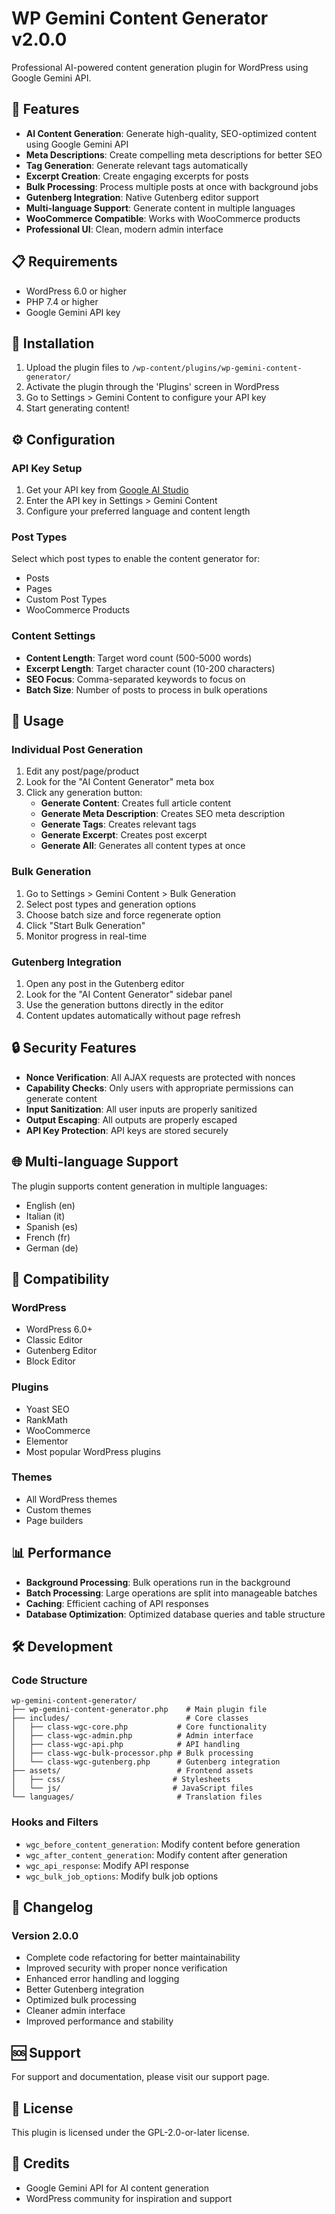 # WP Gemini Content Generator v2.0.0

Professional AI-powered content generation plugin for WordPress using Google Gemini API.

## 🚀 Features

- **AI Content Generation**: Generate high-quality, SEO-optimized content using Google Gemini API
- **Meta Descriptions**: Create compelling meta descriptions for better SEO
- **Tag Generation**: Generate relevant tags automatically
- **Excerpt Creation**: Create engaging excerpts for posts
- **Bulk Processing**: Process multiple posts at once with background jobs
- **Gutenberg Integration**: Native Gutenberg editor support
- **Multi-language Support**: Generate content in multiple languages
- **WooCommerce Compatible**: Works with WooCommerce products
- **Professional UI**: Clean, modern admin interface

## 📋 Requirements

- WordPress 6.0 or higher
- PHP 7.4 or higher
- Google Gemini API key

## 🔧 Installation

1. Upload the plugin files to `/wp-content/plugins/wp-gemini-content-generator/`
2. Activate the plugin through the 'Plugins' screen in WordPress
3. Go to Settings > Gemini Content to configure your API key
4. Start generating content!

## ⚙️ Configuration

### API Key Setup
1. Get your API key from [Google AI Studio](https://makersuite.google.com/app/apikey)
2. Enter the API key in Settings > Gemini Content
3. Configure your preferred language and content length

### Post Types
Select which post types to enable the content generator for:
- Posts
- Pages
- Custom Post Types
- WooCommerce Products

### Content Settings
- **Content Length**: Target word count (500-5000 words)
- **Excerpt Length**: Target character count (10-200 characters)
- **SEO Focus**: Comma-separated keywords to focus on
- **Batch Size**: Number of posts to process in bulk operations

## 🎯 Usage

### Individual Post Generation
1. Edit any post/page/product
2. Look for the "AI Content Generator" meta box
3. Click any generation button:
   - **Generate Content**: Creates full article content
   - **Generate Meta Description**: Creates SEO meta description
   - **Generate Tags**: Creates relevant tags
   - **Generate Excerpt**: Creates post excerpt
   - **Generate All**: Generates all content types at once

### Bulk Generation
1. Go to Settings > Gemini Content > Bulk Generation
2. Select post types and generation options
3. Choose batch size and force regenerate option
4. Click "Start Bulk Generation"
5. Monitor progress in real-time

### Gutenberg Integration
1. Open any post in the Gutenberg editor
2. Look for the "AI Content Generator" sidebar panel
3. Use the generation buttons directly in the editor
4. Content updates automatically without page refresh

## 🔒 Security Features

- **Nonce Verification**: All AJAX requests are protected with nonces
- **Capability Checks**: Only users with appropriate permissions can generate content
- **Input Sanitization**: All user inputs are properly sanitized
- **Output Escaping**: All outputs are properly escaped
- **API Key Protection**: API keys are stored securely

## 🌐 Multi-language Support

The plugin supports content generation in multiple languages:
- English (en)
- Italian (it)
- Spanish (es)
- French (fr)
- German (de)

## 🔌 Compatibility

### WordPress
- WordPress 6.0+
- Classic Editor
- Gutenberg Editor
- Block Editor

### Plugins
- Yoast SEO
- RankMath
- WooCommerce
- Elementor
- Most popular WordPress plugins

### Themes
- All WordPress themes
- Custom themes
- Page builders

## 📊 Performance

- **Background Processing**: Bulk operations run in the background
- **Batch Processing**: Large operations are split into manageable batches
- **Caching**: Efficient caching of API responses
- **Database Optimization**: Optimized database queries and table structure

## 🛠️ Development

### Code Structure
```
wp-gemini-content-generator/
├── wp-gemini-content-generator.php    # Main plugin file
├── includes/                          # Core classes
│   ├── class-wgc-core.php           # Core functionality
│   ├── class-wgc-admin.php          # Admin interface
│   ├── class-wgc-api.php            # API handling
│   ├── class-wgc-bulk-processor.php # Bulk processing
│   └── class-wgc-gutenberg.php      # Gutenberg integration
├── assets/                          # Frontend assets
│   ├── css/                        # Stylesheets
│   └── js/                         # JavaScript files
└── languages/                       # Translation files
```

### Hooks and Filters
- `wgc_before_content_generation`: Modify content before generation
- `wgc_after_content_generation`: Modify content after generation
- `wgc_api_response`: Modify API response
- `wgc_bulk_job_options`: Modify bulk job options

## 📝 Changelog

### Version 2.0.0
- Complete code refactoring for better maintainability
- Improved security with proper nonce verification
- Enhanced error handling and logging
- Better Gutenberg integration
- Optimized bulk processing
- Cleaner admin interface
- Improved performance and stability

## 🆘 Support

For support and documentation, please visit our support page.

## 📄 License

This plugin is licensed under the GPL-2.0-or-later license.

## 🙏 Credits

- Google Gemini API for AI content generation
- WordPress community for inspiration and support
